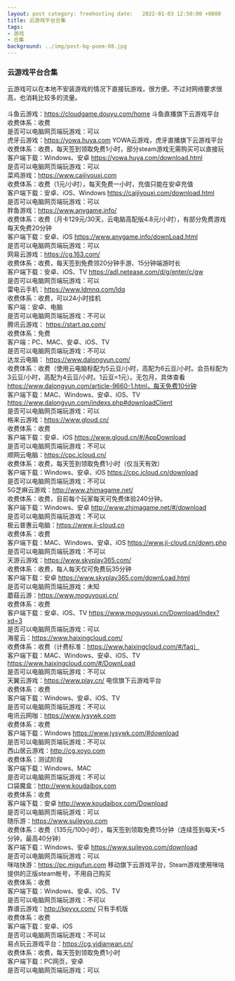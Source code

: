 ```yaml
---
layout: post category: freehosting date:   2022-01-03 12:50:00 +0800
title: 云游戏平台合集
tags:
- 游戏
- 合集
background: ../img/post-bg-poem-08.jpg
---
```


### 云游戏平台合集

云游戏可以在本地不安装游戏的情况下直接玩游戏，很方便。不过对网络要求很高，也消耗比较多的流量。<br>
<br>
斗鱼云游戏：https://cloudgame.douyu.com/home 斗鱼直播旗下云游戏平台<br>
收费体系：收费<br>
是否可以电脑网页端玩游戏：可以<br>
虎牙云游戏：https://yowa.huya.com YOWA云游戏，虎牙直播旗下云游戏平台<br>
收费体系：收费，每天签到领取免费1小时，部分steam游戏无需购买可以直接玩<br>
客户端下载：Windows、安卓 https://yowa.huya.com/download.html<br>
是否可以电脑网页端玩游戏：可以<br>
菜鸡游戏：https://www.caijiyouxi.com<br>
收费体系：收费（1元/小时），每天免费一小时，充值只能在安卓充值<br>
客户端下载：安卓、iOS、Windows https://caijiyouxi.com/download.html<br>
是否可以电脑网页端玩游戏：可以<br>
胖鱼游戏：https://www.anygame.info/<br>
收费体系：收费（月卡129元/30天，云电脑高配版4.8元/小时），有部分免费游戏每天免费20分钟<br>
客户端下载：安卓、iOS https://www.anygame.info/downLoad.html<br>
是否可以电脑网页端玩游戏：可以<br>
网易云游戏：https://cg.163.com/<br>
收费体系：收费，每天签到免费领20分钟手游、15分钟端游时长<br>
客户端下载：安卓、iOS、TV https://adl.netease.com/d/g/enter/c/gw<br>
是否可以电脑网页端玩游戏：可以<br>
雷电云手机：https://www.ldmnq.com/ldq<br>
收费体系：收费，可以24小时挂机<br>
客户端：安卓、电脑<br>
是否可以电脑网页端玩游戏：不可以<br>
腾讯云游戏： https://start.qq.com/<br>
收费体系：免费<br>
客户端：PC、MAC、安卓、iOS、TV<br>
是否可以电脑网页端玩游戏：不可以<br>
达龙云电脑： https://www.dalongyun.com/<br>
收费体系：收费（使用云电脑标配为5云豆/小时，高配为6云豆/小时。会员标配为3云豆/小时，高配为4云豆/小时。1云豆=1元）。无包月，具体查看 https://www.dalongyun.com/article-9660-1.html，每天免费10分钟<br>
客户端下载：MAC、Windows、安卓、iOS、TV https://www.dalongyun.com/indexs.php#downloadClient<br>
是否可以电脑网页端玩游戏：可以<br>
格来云游戏：https://www.gloud.cn/<br>
收费体系：收费<br>
客户端下载：安卓、iOS https://www.gloud.cn/#/AppDownload<br>
是否可以电脑网页端玩游戏：不可以<br>
顺网云电脑：https://cpc.icloud.cn/<br>
收费体系：收费，每天签到领取免费1小时（仅当天有效）<br>
客户端下载：Windows、安卓、iOS https://cpc.icloud.cn/download<br>
是否可以电脑网页端玩游戏：不可以<br>
5G芝麻云游戏：http://www.zhimagame.net/<br>
收费体系：收费，目前每个玩家每天可免费体验240分钟。<br>
客户端下载：Windows、安卓 http://www.zhimagame.net/#/download<br>
是否可以电脑网页端玩游戏：不可以<br>
极云普惠云电脑：https://www.ji-cloud.cn<br>
收费体系：收费<br>
客户端下载：MAC、Windows、安卓、iOS https://www.ji-cloud.cn/down.php<br>
是否可以电脑网页端玩游戏：不可以<br>
天游云游戏：https://www.skyplay365.com/<br>
收费体系：收费，每人每天仅可免费玩35分钟<br>
客户端下载：安卓 https://www.skyplay365.com/downLoad.html<br>
是否可以电脑网页端玩游戏：未知<br>
蘑菇云游：https://www.moguyouxi.cn/<br>
收费体系：收费<br>
客户端下载：安卓、iOS、TV https://www.moguyouxi.cn/Download/Index?xd=3<br>
是否可以电脑网页端玩游戏：可以<br>
海星云：https://www.haixingcloud.com/<br>
收费体系：收费（计费标准：https://www.haixingcloud.com/#/faq）<br>
客户端下载：MAC、Windows、安卓、iOS、TV https://www.haixingcloud.com/#/DownLoad<br>
是否可以电脑网页端玩游戏：不可以<br>
天翼云游戏：https://www.play.cn/ 电信旗下云游戏平台<br>
收费体系：收费<br>
客户端下载：Windows、安卓、iOS、TV<br>
是否可以电脑网页端玩游戏：不可以<br>
电讯云网咖：https://www.jysywk.com<br>
收费体系：收费<br>
客户端下载：Windows https://www.jysywk.com/#download<br>
是否可以电脑网页端玩游戏：不可以<br>
西山居云游戏：http://cg.xoyo.com<br>
收费体系：测试阶段<br>
客户端下载：Windows、MAC<br>
是否可以电脑网页端玩游戏：不可以<br>
口袋魔盒：http://www.koudaibox.com<br>
收费体系：收费<br>
客户端下载：安卓 http://www.koudaibox.com/Download<br>
是否可以电脑网页端玩游戏：可以<br>
随乐游：https://www.suileyoo.com<br>
收费体系：收费（135元/100小时），每天签到领取免费15分钟（连续签到每天+5分钟，最高40分钟）<br>
客户端下载：Windows、安卓 https://www.suileyoo.com/download<br>
是否可以电脑网页端玩游戏：可以<br>
咪咕快游：https://pc.migufun.com 移动旗下云游戏平台，Steam游戏使用咪咕提供的正版steam帐号，不用自己购买<br>
收费体系：收费<br>
客户端下载：Windows、安卓、iOS、TV<br>
是否可以电脑网页端玩游戏：不可以<br>
靠谱云游戏：http://kpyyx.com/ 只有手机版<br>
收费体系：收费<br>
客户端下载：安卓、iOS<br>
是否可以电脑网页端玩游戏：不可以<br>
易点玩云游戏平台：https://cg.yidianwan.cn/<br>
收费体系：收费，每天签到领取免费1小时<br>
客户端下载：PC网页，安卓<br>
是否可以电脑网页端玩游戏：可以<br>
